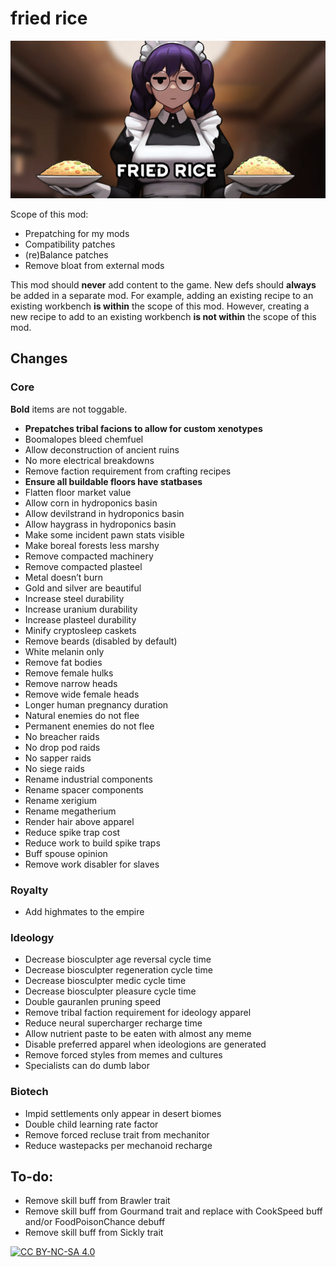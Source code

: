 # fried rice
![](About/Preview.png)

Scope of this mod:
- Prepatching for my mods
- Compatibility patches
- (re)Balance patches
- Remove bloat from external mods

This mod should **never** add content to the game. New defs should **always** be added in a separate mod. For example, adding an existing recipe to an existing workbench **is within** the scope of this mod. However, creating a new recipe to add to an existing workbench **is not within** the scope of this mod.

## Changes
### Core
**Bold** items are not toggable.
- **Prepatches tribal facions to allow for custom xenotypes**
- Boomalopes bleed chemfuel
- Allow deconstruction of ancient ruins
- No more electrical breakdowns
- Remove faction requirement from crafting recipes
- **Ensure all buildable floors have statbases**
- Flatten floor market value
- Allow corn in hydroponics basin
- Allow devilstrand in hydroponics basin
- Allow haygrass in hydroponics basin
- Make some incident pawn stats visible
- Make boreal forests less marshy
- Remove compacted machinery
- Remove compacted plasteel
- Metal doesn’t burn
- Gold and silver are beautiful
- Increase steel durability
- Increase uranium durability
- Increase plasteel durability
- Minify cryptosleep caskets
- Remove beards (disabled by default)
- White melanin only
- Remove fat bodies
- Remove female hulks
- Remove narrow heads
- Remove wide female heads
- Longer human pregnancy duration
- Natural enemies do not flee
- Permanent enemies do not flee
- No breacher raids
- No drop pod raids
- No sapper raids
- No siege raids
- Rename industrial components
- Rename spacer components
- Rename xerigium
- Rename megatherium
- Render hair above apparel
- Reduce spike trap cost
- Reduce work to build spike traps
- Buff spouse opinion
- Remove work disabler for slaves

### Royalty
- Add highmates to the empire

### Ideology
- Decrease biosculpter age reversal cycle time
- Decrease biosculpter regeneration cycle time
- Decrease biosculpter medic cycle time
- Decrease biosculpter pleasure cycle time
- Double gauranlen pruning speed
- Remove tribal faction requirement for ideology apparel
- Reduce neural supercharger recharge time
- Allow nutrient paste to be eaten with almost any meme
- Disable preferred apparel when ideologions are generated
- Remove forced styles from memes and cultures
- Specialists can do dumb labor

### Biotech
- Impid settlements only appear in desert biomes
- Double child learning rate factor
- Remove forced recluse trait from mechanitor
- Reduce wastepacks per mechanoid recharge

## To-do:
- Remove skill buff from Brawler trait
- Remove skill buff from Gourmand trait and replace with CookSpeed buff and/or FoodPoisonChance debuff
- Remove skill buff from Sickly trait

[![CC BY-NC-SA 4.0][cc-by-nc-sa-shield]][cc-by-nc-sa]

[cc-by-nc-sa]: http://creativecommons.org/licenses/by-nc-sa/4.0/
[cc-by-nc-sa-shield]: https://img.shields.io/badge/License-CC%20BY--NC--SA%204.0-lightgrey.svg